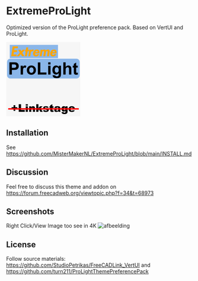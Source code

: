 # ExtremeProLight
Optimized version of the ProLight preference pack. Based on VertUI and ProLight.

![afbeelding](https://github.com/MisterMakerNL/ExtremeProLight/blob/main/resources/icons/ExtremeProLight_200x200.png)

## Installation
See https://github.com/MisterMakerNL/ExtremeProLight/blob/main/INSTALL.md

</details>

## Discussion

Feel free to discuss this theme and addon on https://forum.freecadweb.org/viewtopic.php?f=34&t=68973

## Screenshots

Right Click/View Image too see in 4K
![afbeelding](https://user-images.githubusercontent.com/29804962/194640835-0a110242-5b67-489c-bdd1-dcc18c4512be.png)

## License

Follow source materials:
https://github.com/StudioPetrikas/FreeCADLink_VertUI and https://github.com/turn211/ProLightThemePreferencePack
